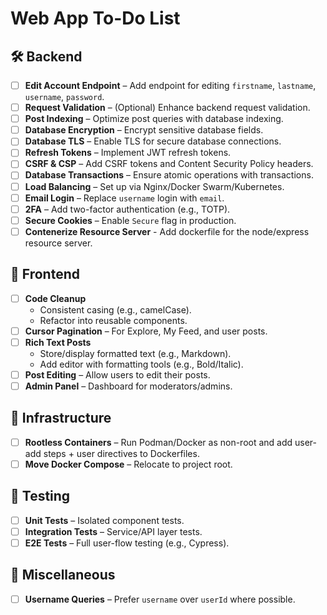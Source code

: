 # Web App To-Do List

## 🛠 Backend

- [ ] **Edit Account Endpoint** – Add endpoint for editing `firstname`, `lastname`, `username`, `password`.
- [ ] **Request Validation** – (Optional) Enhance backend request validation.
- [ ] **Post Indexing** – Optimize post queries with database indexing.
- [ ] **Database Encryption** – Encrypt sensitive database fields.
- [ ] **Database TLS** – Enable TLS for secure database connections.
- [ ] **Refresh Tokens** – Implement JWT refresh tokens.
- [ ] **CSRF & CSP** – Add CSRF tokens and Content Security Policy headers.
- [ ] **Database Transactions** – Ensure atomic operations with transactions.
- [ ] **Load Balancing** – Set up via Nginx/Docker Swarm/Kubernetes.
- [ ] **Email Login** – Replace `username` login with `email`.
- [ ] **2FA** – Add two-factor authentication (e.g., TOTP).
- [ ] **Secure Cookies** – Enable `Secure` flag in production.
- [ ] **Contenerize Resource Server** - Add dockerfile for the node/express resource server.

## 🎨 Frontend

- [ ] **Code Cleanup**
  - Consistent casing (e.g., camelCase).
  - Refactor into reusable components.
- [ ] **Cursor Pagination** – For Explore, My Feed, and user posts.
- [ ] **Rich Text Posts**
  - Store/display formatted text (e.g., Markdown).
  - Add editor with formatting tools (e.g., Bold/Italic).
- [ ] **Post Editing** – Allow users to edit their posts.
- [ ] **Admin Panel** – Dashboard for moderators/admins.

## 🐳 Infrastructure

- [ ] **Rootless Containers** – Run Podman/Docker as non-root and add user-add steps + user directives to Dockerfiles.
- [ ] **Move Docker Compose** – Relocate to project root.

## 🧪 Testing

- [ ] **Unit Tests** – Isolated component tests.
- [ ] **Integration Tests** – Service/API layer tests.
- [ ] **E2E Tests** – Full user-flow testing (e.g., Cypress).

## 🔄 Miscellaneous

- [ ] **Username Queries** – Prefer `username` over `userId` where possible.
